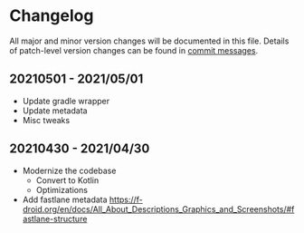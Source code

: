 # Changelog
All major and minor version changes will be documented in this file. Details of
patch-level version changes can be found in [commit messages](../../commits/master).

## 20210501 - 2021/05/01
- Update gradle wrapper
- Update metadata
- Misc tweaks

## 20210430 - 2021/04/30
- Modernize the codebase
  - Convert to Kotlin
  - Optimizations
- Add fastlane metadata https://f-droid.org/en/docs/All_About_Descriptions_Graphics_and_Screenshots/#fastlane-structure
